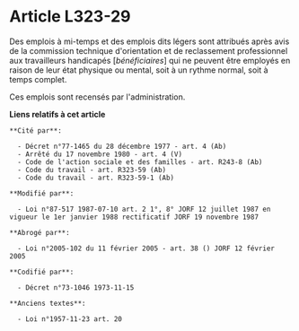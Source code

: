 # Article L323-29

Des emplois à mi-temps et des emplois dits légers sont attribués après avis de la commission technique d'orientation et de
reclassement professionnel aux travailleurs handicapés [*bénéficiaires*] qui ne peuvent être employés en raison de leur état
physique ou mental, soit à un rythme normal, soit à temps complet.

Ces emplois sont recensés par l'administration.

**Liens relatifs à cet article**

	**Cité par**:

	  - Décret n°77-1465 du 28 décembre 1977 - art. 4 (Ab)
	  - Arrêté du 17 novembre 1980 - art. 4 (V)
	  - Code de l'action sociale et des familles - art. R243-8 (Ab)
	  - Code du travail - art. R323-59 (Ab)
	  - Code du travail - art. R323-59-1 (Ab)

	**Modifié par**:

	  - Loi n°87-517 1987-07-10 art. 2 1°, 8° JORF 12 juillet 1987 en vigueur le 1er janvier 1988 rectificatif JORF 19 novembre 1987

	**Abrogé par**:

	  - Loi n°2005-102 du 11 février 2005 - art. 38 () JORF 12 février 2005

	**Codifié par**:

	  - Décret n°73-1046 1973-11-15

	**Anciens textes**:

	  - Loi n°1957-11-23 art. 20
